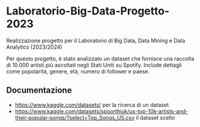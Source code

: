 # Laboratorio-Big-Data-Progetto-2023
Realizzazione progetto per il Laboratorio di Big Data, Data Mining e Data Analytics (2023/2024)

Per questo progetto, è stato analizzato un dataset che fornisce una raccolta di 10.000 artisti più ascoltati negli Stati Uniti su Spotify. 
Include dettagli come popolarità, genere, età, numero di follower e paese.



## Documentazione
- https://www.kaggle.com/datasets/ per la ricerca di un dataset 
- https://www.kaggle.com/datasets/spoorthiuk/us-top-10k-artists-and-their-popular-songs/?select=Top_Songs_US.csv il dataset scelto
